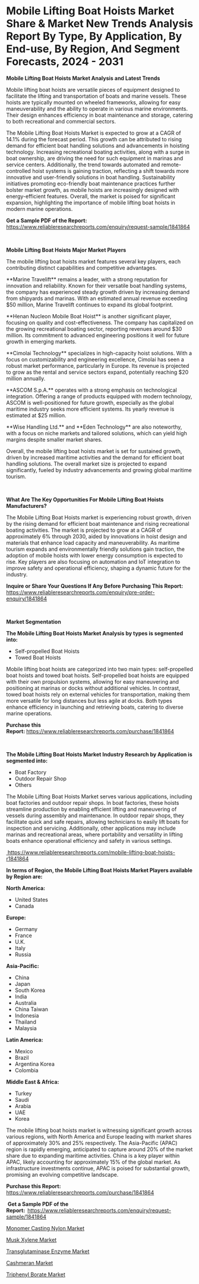 <p><h1>Mobile Lifting Boat Hoists Market Share & Market New Trends Analysis Report By Type, By Application, By End-use, By Region, And Segment Forecasts, 2024 - 2031</h1></p><p><strong>Mobile Lifting Boat Hoists Market Analysis and Latest Trends</strong></p>
<p><p>Mobile lifting boat hoists are versatile pieces of equipment designed to facilitate the lifting and transportation of boats and marine vessels. These hoists are typically mounted on wheeled frameworks, allowing for easy maneuverability and the ability to operate in various marine environments. Their design enhances efficiency in boat maintenance and storage, catering to both recreational and commercial sectors.</p><p>The Mobile Lifting Boat Hoists Market is expected to grow at a CAGR of 14.1% during the forecast period. This growth can be attributed to rising demand for efficient boat handling solutions and advancements in hoisting technology. Increasing recreational boating activities, along with a surge in boat ownership, are driving the need for such equipment in marinas and service centers. Additionally, the trend towards automated and remote-controlled hoist systems is gaining traction, reflecting a shift towards more innovative and user-friendly solutions in boat handling. Sustainability initiatives promoting eco-friendly boat maintenance practices further bolster market growth, as mobile hoists are increasingly designed with energy-efficient features. Overall, the market is poised for significant expansion, highlighting the importance of mobile lifting boat hoists in modern marine operations.</p></p>
<p><strong>Get a Sample PDF of the Report:&nbsp;</strong> <a href="https://www.reliableresearchreports.com/enquiry/request-sample/1841864?utm_campaign=1605&utm_medium=2&utm_source=Github&utm_content=ia&utm_term=16102024&utm_id=mobile-lifting-boat-hoists">https://www.reliableresearchreports.com/enquiry/request-sample/1841864</a></p>
<p>&nbsp;</p>
<p><strong>Mobile Lifting Boat Hoists Major Market Players</strong></p>
<p><p>The mobile lifting boat hoists market features several key players, each contributing distinct capabilities and competitive advantages. </p><p>**Marine Travelift** remains a leader, with a strong reputation for innovation and reliability. Known for their versatile boat handling systems, the company has experienced steady growth driven by increasing demand from shipyards and marinas. With an estimated annual revenue exceeding $50 million, Marine Travelift continues to expand its global footprint.</p><p>**Henan Nucleon Mobile Boat Hoist** is another significant player, focusing on quality and cost-effectiveness. The company has capitalized on the growing recreational boating sector, reporting revenues around $30 million. Its commitment to advanced engineering positions it well for future growth in emerging markets.</p><p>**Cimolai Technology** specializes in high-capacity hoist solutions. With a focus on customizability and engineering excellence, Cimolai has seen a robust market performance, particularly in Europe. Its revenue is projected to grow as the rental and service sectors expand, potentially reaching $20 million annually.</p><p>**ASCOM S.p.A.** operates with a strong emphasis on technological integration. Offering a range of products equipped with modern technology, ASCOM is well-positioned for future growth, especially as the global maritime industry seeks more efficient systems. Its yearly revenue is estimated at $25 million.</p><p>**Wise Handling Ltd.** and **Eden Technology** are also noteworthy, with a focus on niche markets and tailored solutions, which can yield high margins despite smaller market shares. </p><p>Overall, the mobile lifting boat hoists market is set for sustained growth, driven by increased maritime activities and the demand for efficient boat handling solutions. The overall market size is projected to expand significantly, fueled by industry advancements and growing global maritime tourism.</p></p>
<p>&nbsp;</p>
<p><strong>What Are The Key Opportunities For Mobile Lifting Boat Hoists Manufacturers?</strong></p>
<p><p>The Mobile Lifting Boat Hoists market is experiencing robust growth, driven by the rising demand for efficient boat maintenance and rising recreational boating activities. The market is projected to grow at a CAGR of approximately 6% through 2030, aided by innovations in hoist design and materials that enhance load capacity and maneuverability. As maritime tourism expands and environmentally friendly solutions gain traction, the adoption of mobile hoists with lower energy consumption is expected to rise. Key players are also focusing on automation and IoT integration to improve safety and operational efficiency, shaping a dynamic future for the industry.</p></p>
<p><strong>Inquire or Share Your Questions If Any Before Purchasing This Report:</strong> <a href="https://www.reliableresearchreports.com/enquiry/pre-order-enquiry/1841864?utm_campaign=1605&utm_medium=2&utm_source=Github&utm_content=ia&utm_term=16102024&utm_id=mobile-lifting-boat-hoists">https://www.reliableresearchreports.com/enquiry/pre-order-enquiry/1841864</a></p>
<p>&nbsp;</p>
<p><strong>Market Segmentation</strong></p>
<p><strong>The Mobile Lifting Boat Hoists Market Analysis by types is segmented into:</strong></p>
<p><ul><li>Self-propelled Boat Hoists</li><li>Towed Boat Hoists</li></ul></p>
<p><p>Mobile lifting boat hoists are categorized into two main types: self-propelled boat hoists and towed boat hoists. Self-propelled boat hoists are equipped with their own propulsion systems, allowing for easy maneuvering and positioning at marinas or docks without additional vehicles. In contrast, towed boat hoists rely on external vehicles for transportation, making them more versatile for long distances but less agile at docks. Both types enhance efficiency in launching and retrieving boats, catering to diverse marine operations.</p></p>
<p><strong>Purchase this Report:&nbsp;</strong><a href="https://www.reliableresearchreports.com/purchase/1841864?utm_campaign=1605&utm_medium=2&utm_source=Github&utm_content=ia&utm_term=16102024&utm_id=mobile-lifting-boat-hoists">https://www.reliableresearchreports.com/purchase/1841864</a></p>
<p>&nbsp;</p>
<p><strong>The Mobile Lifting Boat Hoists Market Industry Research by Application is segmented into:</strong></p>
<p><ul><li>Boat Factory</li><li>Outdoor Repair Shop</li><li>Others</li></ul></p>
<p><p>The Mobile Lifting Boat Hoists Market serves various applications, including boat factories and outdoor repair shops. In boat factories, these hoists streamline production by enabling efficient lifting and maneuvering of vessels during assembly and maintenance. In outdoor repair shops, they facilitate quick and safe repairs, allowing technicians to easily lift boats for inspection and servicing. Additionally, other applications may include marinas and recreational areas, where portability and versatility in lifting boats enhance operational efficiency and safety in various settings.</p></p>
<p><a href="https://www.reliableresearchreports.com/mobile-lifting-boat-hoists-r1841864?utm_campaign=1605&utm_medium=2&utm_source=Github&utm_content=ia&utm_term=16102024&utm_id=mobile-lifting-boat-hoists">&nbsp;https://www.reliableresearchreports.com/mobile-lifting-boat-hoists-r1841864</a></p>
<p><strong>In terms of Region, the Mobile Lifting Boat Hoists Market Players available by Region are:</strong></p>
<p>
    <p> <strong> North America: </strong>
        <ul>
            <li>United States</li>
            <li>Canada</li>
        </ul>
        </p> 
    <p> <strong> Europe: </strong>
        <ul>
            <li>Germany</li>
            <li>France</li>
            <li>U.K.</li>
            <li>Italy</li>
            <li>Russia</li>
        </ul>
        </p> 
    <p> <strong> Asia-Pacific: </strong>
        <ul>
            <li>China</li>
            <li>Japan</li>
            <li>South Korea</li>
            <li>India</li>
            <li>Australia</li>
            <li>China Taiwan</li>
            <li>Indonesia</li>
            <li>Thailand</li>
            <li>Malaysia</li>
        </ul>
        </p> 
    <p> <strong> Latin America: </strong>
        <ul>
            <li>Mexico</li>
            <li>Brazil</li>
            <li>Argentina Korea</li>
            <li>Colombia</li>
        </ul>
        </p> 
    <p> <strong> Middle East & Africa: </strong>
        <ul>
            <li>Turkey</li>
            <li>Saudi</li>
            <li>Arabia</li>
            <li>UAE</li>
            <li>Korea</li>
        </ul>
    </p>
    </p>
<p><p>The mobile lifting boat hoists market is witnessing significant growth across various regions, with North America and Europe leading with market shares of approximately 30% and 25% respectively. The Asia-Pacific (APAC) region is rapidly emerging, anticipated to capture around 20% of the market share due to expanding maritime activities. China is a key player within APAC, likely accounting for approximately 15% of the global market. As infrastructure investments continue, APAC is poised for substantial growth, promising an evolving competitive landscape.</p></p>
<p><strong>Purchase this Report: </strong><a href="https://www.reliableresearchreports.com/purchase/1841864?utm_campaign=1605&utm_medium=2&utm_source=Github&utm_content=ia&utm_term=16102024&utm_id=mobile-lifting-boat-hoists">https://www.reliableresearchreports.com/purchase/1841864</a></p>
<p>&nbsp;<strong>Get a Sample PDF of the Report:&nbsp;&nbsp;</strong><a href="https://www.reliableresearchreports.com/enquiry/request-sample/1841864?utm_campaign=1605&utm_medium=2&utm_source=Github&utm_content=ia&utm_term=16102024&utm_id=mobile-lifting-boat-hoists">https://www.reliableresearchreports.com/enquiry/request-sample/1841864</a></p>
<p><strong></strong></p>
<p><p><a href="https://www.linkedin.com/pulse/monomer-casting-nylon-market-research-report-exploring-size-8yc4c?utm_campaign=1605&utm_medium=2&utm_source=Github&utm_content=ia&utm_term=16102024&utm_id=mobile-lifting-boat-hoists">Monomer Casting Nylon Market</a></p><p><a href="https://www.linkedin.com/pulse/musk-xylene-market2024-2031-industry-insights-investment-6rlcc?utm_campaign=1605&utm_medium=2&utm_source=Github&utm_content=ia&utm_term=16102024&utm_id=mobile-lifting-boat-hoists">Musk Xylene Market</a></p><p><a href="https://www.linkedin.com/pulse/future-transglutaminase-enzyme-market-global-forecast-trends-olm8c?utm_campaign=1605&utm_medium=2&utm_source=Github&utm_content=ia&utm_term=16102024&utm_id=mobile-lifting-boat-hoists">Transglutaminase Enzyme Market</a></p><p><a href="https://www.linkedin.com/pulse/cashmeran-market-overview-forecast-2024-2031-detailed-study-rvt5c?utm_campaign=1605&utm_medium=2&utm_source=Github&utm_content=ia&utm_term=16102024&utm_id=mobile-lifting-boat-hoists">Cashmeran Market</a></p><p><a href="https://www.linkedin.com/pulse/global-triphenyl-borate-market-landscape-future-trends-strategic-2lgdc?utm_campaign=1605&utm_medium=2&utm_source=Github&utm_content=ia&utm_term=16102024&utm_id=mobile-lifting-boat-hoists">Triphenyl Borate Market</a></p></p>